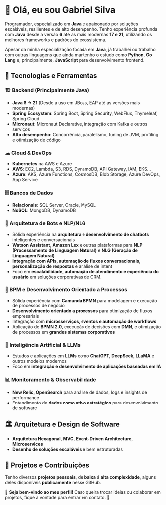 # 👋 Olá, eu sou Gabriel Silva

Programador, especializado em **Java** e apaixonado por soluções escaláveis, resilientes e de alto desempenho. Tenho experiência profunda com **Java** desde a versão **6** até as mais modernas **17 e 21**, utilizando os melhores frameworks e padrões do ecossistema.

Apesar da minha especialização focada em **Java**, já trabalhei ou trabalho com outras linguagens que ainda mantenho o estudo como **Python**, **Go Lang** e, principalmente, **JavaScript** para desenvolvimento frontend.
## 🚀 Tecnologias e Ferramentas

### 🏗 Backend (Principalmente Java)
- **Java 6 → 21** (Desde a uso em JBoss, EAP até as versões mais modernas)
- **Spring Ecosystem**: Spring Boot, Spring Security, WebFlux, Thymeleaf, Spring Cloud
- **Micronaut**: Micronaut Declarative, integração com Kafka e outros serviços
- **Alto desempenho**: Concorrência, paralelismo, tuning de JVM, profiling e otimização de código

### ☁ Cloud & DevOps
- **Kubernetes** na AWS e Azure
- **AWS**: EC2, Lambda, S3, RDS, DynamoDB, API Gateway, IAM, EKS...
- **Azure**: AKS, Azure Functions, CosmosDB, Blob Storage, Azure DevOps, App Service

### 🗄️ Bancos de Dados
- **Relacionais**: SQL Server, Oracle, MySQL
- **NoSQL**: MongoDB, DynamoDB

### 🤖 Arquitetura de Bots e NLP/NLG
- Sólida experiência na **arquitetura e desenvolvimento de chatbots** inteligentes e conversacionais
- **Watson Assistant**, **Amazon Lex** e outras plataformas para **NLP (Processamento de Linguagem Natural)** e **NLG (Geração de Linguagem Natural)**
- **Integração com APIs, automação de fluxos conversacionais, personalização de respostas** e análise de intent
- Foco em **escalabilidade, automação de atendimento e experiência do usuário** em soluções corporativas de CRM.

### 🔄 BPM e Desenvolvimento Orientado a Processos
- Sólida experiência com **Camunda BPMN** para modelagem e execução de processos de negócio
- **Desenvolvimento orientado a processos** para otimização de fluxos empresariais
- Integração com **microsserviços, eventos e automação de workflows**
- Aplicação de **BPMN 2.0**, execução de decisões com **DMN**, e otimização de processos em **grandes sistemas corporativos**

### 🧠 Inteligência Artificial & LLMs
- Estudos e aplicações em **LLMs** como **ChatGPT, DeepSeek, LLaMA** e outros modelos modernos
- Foco em **integração e desenvolvimento de aplicações baseadas em IA**

### 📊 Monitoramento & Observabilidade
- **New Relic, OpenSearch** para análise de dados, logs e insights de performance
- Entendimento de **dados como ativo estratégico** para desenvolvimento de software

## 🏛 Arquitetura e Design de Software
- **Arquitetura Hexagonal**, **MVC**, **Event-Driven Architecture**, **Microservices**
- **Desenho de soluções escaláveis** e bem estruturadas

## 🎯 Projetos e Contribuições
Tenho diversos **projetos pessoais**, de **baixa** á **alta complexidade**, alguns deles disponíveis **publicamente** nesse GitHub.

📌 **Seja bem-vindo ao meu perfil!** Caso queira trocar ideias ou colaborar em projetos, fique à vontade para entrar em contato. 🚀
